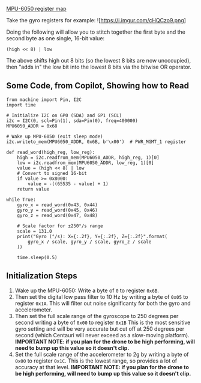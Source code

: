 [MPU-6050 register map](https://invensense.tdk.com/wp-content/uploads/2015/02/MPU-6000-Register-Map1.pdf)

Take the gyro registers for example:
![https://i.imgur.com/cHQCzo9.png]

Doing the following will allow you to stitch together the first byte and the second byte as one single, 16-bit value:

```
(high << 8) | low
```

The above shifts high out 8 bits (so the lowest 8 bits are now unoccupied), then "adds in" the low bit into the lowest 8 bits via the bitwise OR operator.


## Some Code, from Copilot, Showing how to Read
```
from machine import Pin, I2C
import time

# Initialize I2C on GP0 (SDA) and GP1 (SCL)
i2c = I2C(0, scl=Pin(1), sda=Pin(0), freq=400000)
MPU6050_ADDR = 0x68

# Wake up MPU-6050 (exit sleep mode)
i2c.writeto_mem(MPU6050_ADDR, 0x6B, b'\x00')  # PWR_MGMT_1 register

def read_word(high_reg, low_reg):
    high = i2c.readfrom_mem(MPU6050_ADDR, high_reg, 1)[0]
    low = i2c.readfrom_mem(MPU6050_ADDR, low_reg, 1)[0]
    value = (high << 8) | low
    # Convert to signed 16-bit
    if value >= 0x8000:
        value = -((65535 - value) + 1)
    return value

while True:
    gyro_x = read_word(0x43, 0x44)
    gyro_y = read_word(0x45, 0x46)
    gyro_z = read_word(0x47, 0x48)

    # Scale factor for ±250°/s range
    scale = 131.0
    print("Gyro (°/s): X={:.2f}, Y={:.2f}, Z={:.2f}".format(
        gyro_x / scale, gyro_y / scale, gyro_z / scale
    ))

    time.sleep(0.5)

```

## Initialization Steps
1. Wake up the MPU-6050: Write a byte of `0` to register `0x6B`.
2. Then set the digital low pass filter to 10 Hz by writing a byte of `0x05` to register `0x1A`. This will filter out noise significanty for both the gyro and accelerometer.
3. Then set the full scale range of the gyroscope to 250 degrees per second writing a byte of `0x00` to register `0x1B` This is the most sensitive gyro setting and will be very accurate but cut off at 250 degrees per second (which Centauri will never exceed as a slow-moving platform). **IMPORTANT NOTE: if you plan for the drone to be high performing, will need to bump up this value so it doesn't clip.**
4. Set the full scale range of the accelerometer to 2g by writing a byte of `0x00` to register `0x1C`. This is the lowest range, so provides a lot of accuracy at that level. **IMPORTANT NOTE: if you plan for the drone to be high performing, will need to bump up this value so it doesn't clip.**